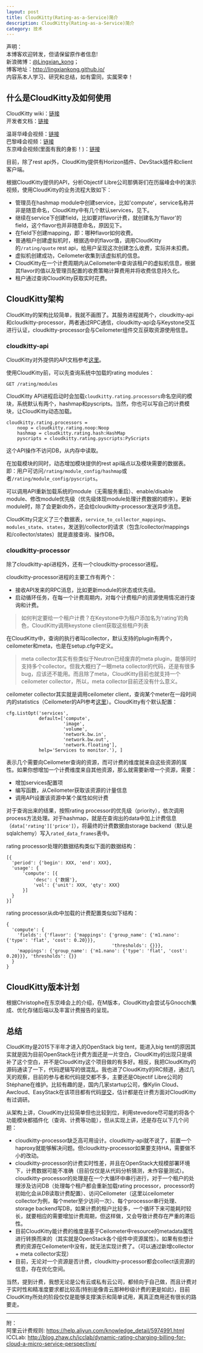 ```yaml
---
layout: post
title: CloudKitty(Rating-as-a-Service)简介
description: CloudKitty(Rating-as-a-Service)简介
category: 技术
---
```


声明：  
本博客欢迎转发，但请保留原作者信息!  
新浪微博：[@Lingxian_kong](http://weibo.com/lingxiankong)；   
博客地址：<http://lingxiankong.github.io/>  
内容系本人学习、研究和总结，如有雷同，实属荣幸！

## 什么是CloudKitty及如何使用
CloudKitty wiki：[链接](https://wiki.openstack.org/wiki/CloudKitty)  
开发者文档：[链接](http://docs.openstack.org/developer/cloudkitty/installation.html)

温哥华峰会视频：[链接](https://www.youtube.com/watch?v=OevlC4JkxTA)  
巴黎峰会视频：[链接](https://www.youtube.com/watch?v=KlagCqTUPco)  
东京峰会视频(里面有我的身影！)：[链接](https://www.youtube.com/watch?v=hou187R_G_E)  

目前，除了rest api外，CloudKitty提供有Horizon插件、DevStack插件和client客户端。

根据CloudKitty提供的API，分析Objectif Libre公司那俩哥们在历届峰会中的演示视频，使用CloudKitty的业务流程大致如下：

* 管理员在hashmap module中创建service，比如'compute'，service名称并非是随意命名，CloudKitty中有几个默认services，见下。
* 继续在service下创建field，比如要对flavor计费，就创建名为'flavor'的field，这个flavor也并非随意命名，原因见下。
* 在field下创建mapping，即：哪种flavor如何收费。
* 普通租户创建虚拟机时，根据选中的flavor值，调用CloudKitty的`/rating/quote` rest api，给用户呈现这次创建怎么收费，实际并未扣费。
* 虚拟机创建成功，Ceilometer收集到该虚拟机的信息。
* CloudKitty在一个计费周期内从Ceilometer中查询该租户的虚拟机信息，根据其flavor的值以及管理员配置的收费策略计算费用并将收费信息持久化。
* 租户通过查询CloudKitty获取实时花费。

## CloudKitty架构
CloudKitty的架构比较简单，我就不画图了。其服务进程就两个，cloudkitty-api和cloudkitty-processor，两者通过RPC通信，cloudkitty-api会与Keystone交互进行认证，cloudkitty-processor会与Ceilometer组件交互获取资源使用信息。

### cloudkitty-api
CloudKitty对外提供的API文档参考[这里][2]。

使用CloudKitty前，可以先查询系统中加载的rating modules：

    GET /rating/modules

CloudKitty API进程启动时会加载``cloudkitty.rating.processors``命名空间的模块，系统默认有两个，hashmap和pyscripts。当然，你也可以写自己的计费模块，让CloudKitty动态加载。  

    cloudkitty.rating.processors =
        noop = cloudkitty.rating.noop:Noop
        hashmap = cloudkitty.rating.hash:HashMap
        pyscripts = cloudkitty.rating.pyscripts:PyScripts

这个API操作不访问DB，从内存中读取。

在加载模块的同时，动态增加模块提供的rest api端点以及模块需要的数据表。即：用户可访问`/rating/module_config/hashmap`或者`/rating/module_config/pyscripts`。

可以调用API重新加载系统的module（无需服务重启）、enable/disable module、修改module优先级（优先级体现module处理计费数据的顺序）。更新module时，除了会更新db外，还会给cloudkitty-processor发送异步消息。

CloudKitty只定义了三个数据表，`service_to_collector_mappings`、`modules_state`、`states`，发送到/collector的请求（包含/collector/mappings和/collector/states）就是直接查询、操作DB。

### cloudkitty-processor
除了cloudkitty-api进程外，还有一个cloudkitty-processor进程。

cloudkitty-processor进程的主要工作有两个：

* 接收API发来的RPC消息，比如更新module的状态或优先级。
* 启动循环任务，在每一个计费周期内，对每个计费租户的资源使用情况进行查询和计费。

> 如何判定要给一个租户计费？在Keystone中为租户添加名为‘rating’的角色，CloudKitty调用keystone client获取这些租户列表

在CloudKitty中，查询的执行者叫collector，默认支持的plugin有两个，ceilometer和meta，也是在setup.cfg中定义。

> meta collector其实有些类似于Neutron已经废弃的meta plugin，能够同时支持多个collector。但我大概扫了一眼meta collector的代码，还是有很多bug，应该还不能用。而且除了meta，CloudKitty目前也就支持一个ceilometer collector，所以，meta collector目前还没有什么意义。

ceilometer collector其实就是调用ceilometer client，查询某个meter在一段时间内的statistics（Ceilometer的API参考[这里][3]）。CloudKitty有个默认配置：

    cfg.ListOpt('services',
                default=['compute',
                         'image',
                         'volume',
                         'network.bw.in',
                         'network.bw.out',
                         'network.floating'],
                help='Services to monitor.'), ]

表示几个需要向Ceilometer查询的资源，而可计费的维度就来自这些资源的属性。如果你想增加一个计费维度来自其他资源，那么就需要新增一个资源，需要：

- 增加services配置项
- 编写函数，从Ceilometer获取该资源的计量信息
- 调用API设置该资源中某个属性如何计费

对于查询出来的结果，按照rating processor的优先级（priority），依次调用process方法处理。对于hashmap，就是在查询出的data中加上计费信息（`data['rating']['price']`），将最终的计费数据由storage backend（默认是sqlalchemy）写入`rated_data_frames`表中。

rating processor处理的数据结构类似下面的数据结构：

    [{
      'period': {'begin': XXX, 'end': XXX}, 
      'usage': {
          'compute': [{
              'desc': {'数据'}, 
              'vol': {'unit': XXX, 'qty': XXX}
          }]
      }
    }]

rating processor从db中加载的计费配置类似如下结构：

    {
      'compute': {
        'fields': {'flavor': {'mappings': {'group_name': {'m1.nano': {'type': 'flat', 'cost': 0.20}}}, 
                                           'thresholds': {}}},
        'mappings': {'group_name': {'m1.nano': {'type': 'flat', 'cost': 0.20}}}, 'thresholds': {}}
      }
    }

## CloudKitty版本计划
根据Christophe在东京峰会上的介绍，在M版本，CloudKitty会尝试与Gnocchi集成、优化存储后端以及丰富计费报告的呈现。

## 总结
CloudKitty是2015下半年才进入的OpenStack big tent，能进入big tent的原因其实就是因为目前OpenStack在计费方面还是一片空白，CloudKitty的出现只是填补了这个空白，并不是CloudKitty这个项目做的有多好。相反，我把CloudKitty的源码通读了一下，代码逻辑写的很混乱。我也进了CloudKitty的IRC频道，通过几天的观察，目前的参与者和代码提交都不多，主要还是Objectif Libre公司的Stéphane在维护。比较有趣的是，国内几家startup公司，像Kylin Cloud、Awcloud、EasyStack在该项目都有代码[提交][4]，估计都是在计费方面对CloudKitty有过调研。

从架构上讲，CloudKitty比较简单但也比较到位，利用stevedore尽可能的将各个功能模块都插件化（查询、计费等功能），但从实现上讲，还是存在以下几个问题：

- cloudkitty-processor缺乏高可用设计。cloudkitty-api就不说了，前置一个haproxy就能够解决问题。但cloudkitty-processor如果要支持HA，需要做不小的改动。
- cloudkitty-processor的计费实时性差，并且在OpenStack大规模部署环境下，计费数据可能不准确（目前仅仅是从代码分析猜测，未作容量测试）。cloudkitty-processor的处理是在一个大循环中串行进行，对于一个租户的处理涉及访问DB（处理每个租户都会重新加载rating processor，processor的初始化会从DB读取计费配置）、访问Ceilometer（这里以ceilometer collector为例，每个meter至少访问一次）、每个processor串行处理、storage backend写DB，如果计费的租户比较多，一个循环下来可能耗时较长，就要相应的需要增加计费周期，但这样做，又会导致计费存在严重的滞后性。
- 目前CloudKitty能计费的维度是基于Ceilometer中resource的metadata属性进行转换而来的（其实就是OpenStack各个组件中资源属性）。如果有些想计费的资源在Ceilometer中没有，就无法实现计费了。（可以通过新增collector + meta collector实现）
- 目前，无论对一个资源是否计费，cloudkitty-processor都会collect该资源的信息，存在优化空间。

当然，提到计费，我想无论是公有云或私有云公司，都倾向于自己做，而且计费对于实时性和精准度要求都比较高(特别是像青云那种秒级计费的更是如此)，目前CloudKitty所处的阶段仅仅是能够支撑演示和简单试用，离真正商用还有很长的路要走。

---

附：  
阿里云计费规则: <https://help.aliyun.com/knowledge_detail/5974991.html>  
ICCLab: <http://blog.zhaw.ch/icclab/dynamic-rating-charging-billing-for-cloud-a-micro-service-perspective/>

[1]: http://cloudkitty.readthedocs.org/en/latest/index.html
[2]: http://cloudkitty.readthedocs.org/en/latest/webapi/v1.html
[3]: http://docs.openstack.org/developer/ceilometer/webapi/v2.html
[4]: http://stackalytics.com/?project_type=openstack&metric=commits&module=cloudkitty-group&release=all